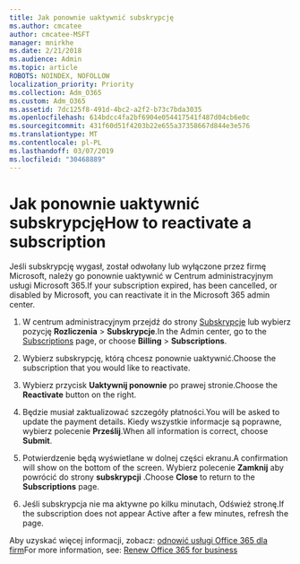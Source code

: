 ```yaml
---
title: Jak ponownie uaktywnić subskrypcję
ms.author: cmcatee
author: cmcatee-MSFT
manager: mnirkhe
ms.date: 2/21/2018
ms.audience: Admin
ms.topic: article
ROBOTS: NOINDEX, NOFOLLOW
localization_priority: Priority
ms.collection: Adm_O365
ms.custom: Adm_O365
ms.assetid: 7dc125f8-491d-4bc2-a2f2-b73c7bda3035
ms.openlocfilehash: 614bdcc4fa2bf6904e054417541f487d04cb6e0c
ms.sourcegitcommit: 431f60d51f4203b22e655a37358667d844e3e576
ms.translationtype: MT
ms.contentlocale: pl-PL
ms.lasthandoff: 03/07/2019
ms.locfileid: "30468889"
---
```

# <a name="how-to-reactivate-a-subscription"></a><span data-ttu-id="fc540-102">Jak ponownie uaktywnić subskrypcję</span><span class="sxs-lookup"><span data-stu-id="fc540-102">How to reactivate a subscription</span></span>

<span data-ttu-id="fc540-103">Jeśli subskrypcję wygasł, został odwołany lub wyłączone przez firmę Microsoft, należy go ponownie uaktywnić w Centrum administracyjnym usługi Microsoft 365.</span><span class="sxs-lookup"><span data-stu-id="fc540-103">If your subscription expired, has been cancelled, or disabled by Microsoft, you can reactivate it in the Microsoft 365 admin center.</span></span>
  
1. <span data-ttu-id="fc540-104">W centrum administracyjnym przejdź do strony [Subskrypcje](https://go.microsoft.com/fwlink/p/?linkid=842054) lub wybierz pozycję **Rozliczenia** \> **Subskrypcje**.</span><span class="sxs-lookup"><span data-stu-id="fc540-104">In the Admin center, go to the [Subscriptions](https://go.microsoft.com/fwlink/p/?linkid=842054) page, or choose **Billing** \> **Subscriptions**.</span></span>
    
2. <span data-ttu-id="fc540-105">Wybierz subskrypcję, którą chcesz ponownie uaktywnić.</span><span class="sxs-lookup"><span data-stu-id="fc540-105">Choose the subscription that you would like to reactivate.</span></span>
    
3. <span data-ttu-id="fc540-106">Wybierz przycisk **Uaktywnij ponownie** po prawej stronie.</span><span class="sxs-lookup"><span data-stu-id="fc540-106">Choose the **Reactivate** button on the right.</span></span> 
    
4. <span data-ttu-id="fc540-107">Będzie musiał zaktualizować szczegóły płatności.</span><span class="sxs-lookup"><span data-stu-id="fc540-107">You will be asked to update the payment details.</span></span> <span data-ttu-id="fc540-108">Kiedy wszystkie informacje są poprawne, wybierz polecenie **Prześlij**.</span><span class="sxs-lookup"><span data-stu-id="fc540-108">When all information is correct, choose **Submit**.</span></span>
    
5. <span data-ttu-id="fc540-109">Potwierdzenie będą wyświetlane w dolnej części ekranu.</span><span class="sxs-lookup"><span data-stu-id="fc540-109">A confirmation will show on the bottom of the screen.</span></span> <span data-ttu-id="fc540-110">Wybierz polecenie **Zamknij** aby powrócić do strony **subskrypcji** .</span><span class="sxs-lookup"><span data-stu-id="fc540-110">Choose **Close** to return to the **Subscriptions** page.</span></span> 
    
6. <span data-ttu-id="fc540-111">Jeśli subskrypcja nie ma aktywne po kilku minutach, Odśwież stronę.</span><span class="sxs-lookup"><span data-stu-id="fc540-111">If the subscription does not appear Active after a few minutes, refresh the page.</span></span>
    
<span data-ttu-id="fc540-112">Aby uzyskać więcej informacji, zobacz: [odnowić usługi Office 365 dla firm](https://support.office.com/article/8d83b530-f4ca-47f6-a666-e5791cbacc7e)</span><span class="sxs-lookup"><span data-stu-id="fc540-112">For more information, see: [Renew Office 365 for business](https://support.office.com/article/8d83b530-f4ca-47f6-a666-e5791cbacc7e)</span></span>
  

